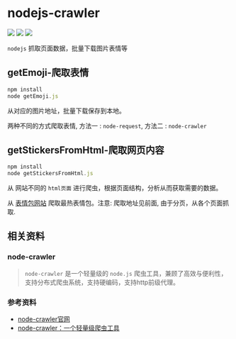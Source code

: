 # nodejs-crawler
![](https://img.shields.io/badge/language-javascript-red.svg)
![](https://img.shields.io/badge/license-MIT-blue.svg)
![](https://img.shields.io/badge/repo%20size-9kb-green.svg)

`nodejs` 抓取页面数据，批量下载图片表情等

## getEmoji-爬取表情

```js
npm install
node getEmoji.js
```

从对应的图片地址，批量下载保存到本地。

两种不同的方式爬取表情, 方法一 :  `node-request`, 方法二 : `node-crawler`

## getStickersFromHtml-爬取网页内容

```js
npm install
node getStickersFromHtml.js
```

从 网站不同的 `html页面` 进行爬虫，根据页面结构，分析从而获取需要的数据。

从 [表情包网站](https://www.fabiaoqing.com/biaoqing) 爬取最热表情包。注意: 爬取地址见前面, 由于分页，从各个页面抓取.

## 相关资料

### node-crawler

> `node-crawler` 是一个轻量级的 `node.js` 爬虫工具，兼顾了高效与便利性，支持分布式爬虫系统，支持硬编码，支持http前级代理。

### 参考资料

* [node-crawler官网](http://nodecrawler.org/)
* [node-crawler：一个轻量级爬虫工具](https://node-crawler.readthedocs.io/zh_CN/latest/)
